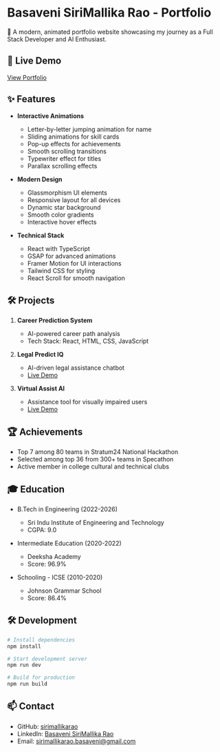 # Basaveni SiriMallika Rao - Portfolio

🌟 A modern, animated portfolio website showcasing my journey as a Full Stack Developer and AI Enthusiast.

## 🚀 Live Demo

[View Portfolio](https://sirimallikarao-portfolio.netlify.app)

## ✨ Features

- **Interactive Animations**
  - Letter-by-letter jumping animation for name
  - Sliding animations for skill cards
  - Pop-up effects for achievements
  - Smooth scrolling transitions
  - Typewriter effect for titles
  - Parallax scrolling effects

- **Modern Design**
  - Glassmorphism UI elements
  - Responsive layout for all devices
  - Dynamic star background
  - Smooth color gradients
  - Interactive hover effects

- **Technical Stack**
  - React with TypeScript
  - GSAP for advanced animations
  - Framer Motion for UI interactions
  - Tailwind CSS for styling
  - React Scroll for smooth navigation

## 🛠️ Projects

1. **Career Prediction System**
   - AI-powered career path analysis
   - Tech Stack: React, HTML, CSS, JavaScript

2. **Legal Predict IQ**
   - AI-driven legal assistance chatbot
   - [Live Demo](https://legalpredictiq-aidriven-chatassistant.netlify.app/)

3. **Virtual Assist AI**
   - Assistance tool for visually impaired users
   - [Live Demo](https://virtualassistai.streamlit.app/)

## 🏆 Achievements

- Top 7 among 80 teams in Stratum24 National Hackathon
- Selected among top 36 from 300+ teams in Specathon
- Active member in college cultural and technical clubs

## 🎓 Education

- B.Tech in Engineering (2022-2026)
  - Sri Indu Institute of Engineering and Technology
  - CGPA: 9.0

- Intermediate Education (2020-2022)
  - Deeksha Academy
  - Score: 96.9%

- Schooling - ICSE (2010-2020)
  - Johnson Grammar School
  - Score: 86.4%

## 🛠️ Development

```bash
# Install dependencies
npm install

# Start development server
npm run dev

# Build for production
npm run build
```

## 📫 Contact

- GitHub: [sirimallikarao](https://github.com/sirimallikarao)
- LinkedIn: [Basaveni SiriMallika Rao](https://www.linkedin.com/in/basaveni-sirimallikarao-b9b88a323)
- Email: sirimallikarao.basaveni@gmail.com